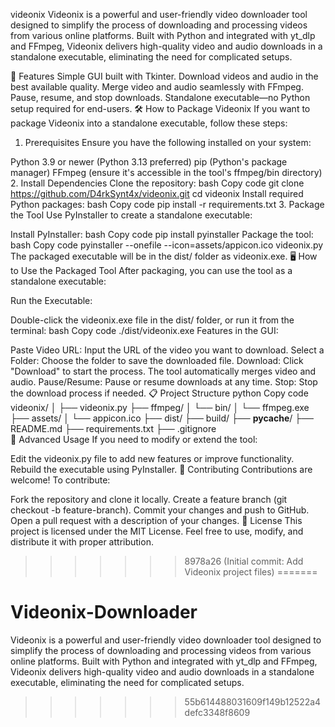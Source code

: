 
  videonix
Videonix is a powerful and user-friendly video downloader tool designed to simplify the process of downloading and processing videos from various online platforms. Built with Python and integrated with yt_dlp and FFmpeg, Videonix delivers high-quality video and audio downloads in a standalone executable, eliminating the need for complicated setups.

🚀 Features
Simple GUI built with Tkinter.
Download videos and audio in the best available quality.
Merge video and audio seamlessly with FFmpeg.
Pause, resume, and stop downloads.
Standalone executable—no Python setup required for end-users.
🛠️ How to Package Videonix
If you want to package Videonix into a standalone executable, follow these steps:

1. Prerequisites
Ensure you have the following installed on your system:

Python 3.9 or newer (Python 3.13 preferred)
pip (Python's package manager)
FFmpeg (ensure it's accessible in the tool's ffmpeg/bin directory)
2. Install Dependencies
Clone the repository:
bash
Copy code
git clone https://github.com/D4rkSynt4x/videonix.git
cd videonix
Install required Python packages:
bash
Copy code
pip install -r requirements.txt
3. Package the Tool
Use PyInstaller to create a standalone executable:

Install PyInstaller:
bash
Copy code
pip install pyinstaller
Package the tool:
bash
Copy code
pyinstaller --onefile --icon=assets/appicon.ico videonix.py
The packaged executable will be in the dist/ folder as videonix.exe.
🖥️ How to Use the Packaged Tool
After packaging, you can use the tool as a standalone executable:

Run the Executable:

Double-click the videonix.exe file in the dist/ folder, or run it from the terminal:
bash
Copy code
./dist/videonix.exe
Features in the GUI:

Paste Video URL: Input the URL of the video you want to download.
Select a Folder: Choose the folder to save the downloaded file.
Download: Click "Download" to start the process. The tool automatically merges video and audio.
Pause/Resume: Pause or resume downloads at any time.
Stop: Stop the download process if needed.
📋 Project Structure
python
Copy code
videonix/
│
├── videonix.py
├── ffmpeg/
│   └── bin/
│       └── ffmpeg.exe
├── assets/
│   └── appicon.ico
├── dist/
├── build/
├── __pycache__/
├── README.md
├── requirements.txt
├── .gitignore             
🔧 Advanced Usage
If you need to modify or extend the tool:

Edit the videonix.py file to add new features or improve functionality.
Rebuild the executable using PyInstaller.
🤝 Contributing
Contributions are welcome! To contribute:

Fork the repository and clone it locally.
Create a feature branch (git checkout -b feature-branch).
Commit your changes and push to GitHub.
Open a pull request with a description of your changes.
📜 License
This project is licensed under the MIT License. Feel free to use, modify, and distribute it with proper attribution.

>>>>>>> 8978a26 (Initial commit: Add Videonix project files)
=======
# Videonix-Downloader
Videonix is a powerful and user-friendly video downloader tool designed to simplify the process of downloading and processing videos from various online platforms. Built with Python and integrated with yt_dlp and FFmpeg, Videonix delivers high-quality video and audio downloads in a standalone executable, eliminating the need for complicated setups.
>>>>>>> 55b614488031609f149b12522a4defc3348f8609
